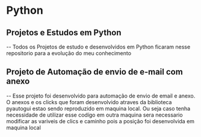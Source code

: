 # Python

## Projetos e Estudos em Python
  -- Todos os Projetos de estudo e desenvolvidos em Python ficaram nesse repositorio para a evolução do meu conhecimento

## Projeto de Automação de envio de e-mail com anexo 
  -- Esse projeto foi desenvolvido para automação de envio de email e anexo. O anexos e os clicks que foram desenvolvido atraves da biblioteca pyautogui estao sendo reproduzido em maquina local. Ou seja caso tenha necessidade de utilizar esse codígo em outra maquina sera necessario modificar as variveis de clics e caminho pois a posição foi desenvolvida em maquina local
  
   